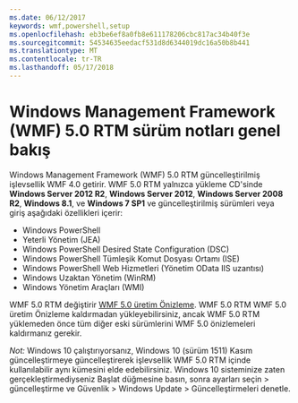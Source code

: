 ```yaml
---
ms.date: 06/12/2017
keywords: wmf,powershell,setup
ms.openlocfilehash: eb3be6ef8a0fb8e611178206cbc817ac34b40f3e
ms.sourcegitcommit: 54534635eedacf531d8d6344019dc16a50b8b441
ms.translationtype: MT
ms.contentlocale: tr-TR
ms.lasthandoff: 05/17/2018
---
```

# <a name="windows-management-framework-wmf-50-rtm-release-notes-overview"></a>Windows Management Framework (WMF) 5.0 RTM sürüm notları genel bakış

Windows Management Framework (WMF) 5.0 RTM güncelleştirilmiş işlevsellik WMF 4.0 getirir. WMF 5.0 RTM yalnızca yükleme CD'sinde **Windows Server 2012 R2**, **Windows Server 2012**, **Windows Server 2008 R2**, **Windows 8.1**, ve **Windows 7 SP1** ve güncelleştirilmiş sürümleri veya giriş aşağıdaki özellikleri içerir:

- Windows PowerShell
- Yeterli Yönetim (JEA)
- Windows PowerShell Desired State Configuration (DSC)
- Windows PowerShell Tümleşik Komut Dosyası Ortamı (ISE)
- Windows PowerShell Web Hizmetleri (Yönetim OData IIS uzantısı)
- Windows Uzaktan Yönetim (WinRM)
- Windows Yönetim Araçları (WMI)

WMF 5.0 RTM değiştirir [WMF 5.0 üretim Önizleme](http://blogs.msdn.com/b/powershell/archive/2015/08/31/windows-management-framework-5-0-production-preview-is-now-available.aspx). WMF 5.0 RTM WMF 5.0 üretim Önizleme kaldırmadan yükleyebilirsiniz, ancak WMF 5.0 RTM yüklemeden önce tüm diğer eski sürümlerini WMF 5.0 önizlemeleri kaldırmanız gerekir.

*Not:* Windows 10 çalıştırıyorsanız, Windows 10 (sürüm 1511) Kasım güncelleştirmeye güncelleştirerek işlevsellik WMF 5.0 RTM içinde kullanılabilir aynı kümesini elde edebilirsiniz. Windows 10 sisteminize zaten gerçekleştirmediyseniz Başlat düğmesine basın, sonra ayarları seçin > güncelleştirme ve Güvenlik > Windows Update > Güncelleştirmeleri denetle.
